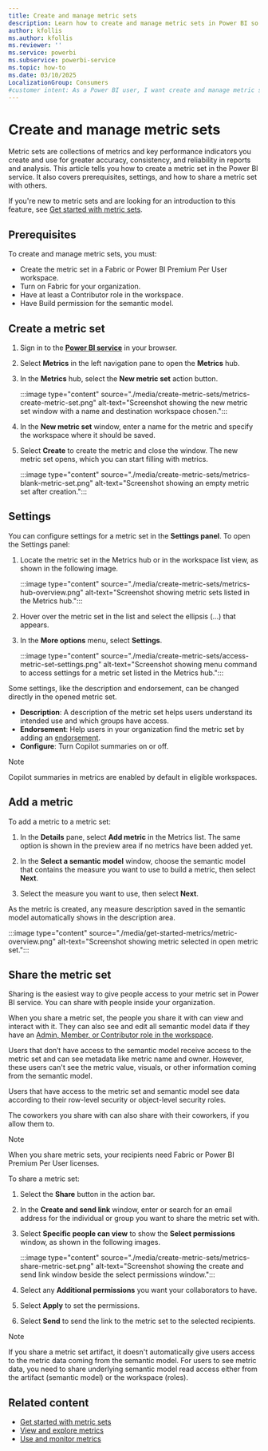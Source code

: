 ```yaml
---
title: Create and manage metric sets
description: Learn how to create and manage metric sets in Power BI so that members of your organization can find and reuse key metrics.
author: kfollis
ms.author: kfollis
ms.reviewer: ''
ms.service: powerbi
ms.subservice: powerbi-service
ms.topic: how-to
ms.date: 03/10/2025
LocalizationGroup: Consumers
#customer intent: As a Power BI user, I want create and manage metric sets so that my metrics are reusable and discoverable in my organization.
---
```


# Create and manage metric sets

Metric sets are collections of metrics and key performance indicators you create and use for greater accuracy, consistency, and reliability in reports and analysis.
This article tells you how to create a metric set in the Power BI service. It also covers prerequisites, settings, and how to share a metric set with others.

If you're new to metric sets and are looking for an introduction to this feature, see [Get started with metric sets](./get-started-metrics.md).

## Prerequisites

To create and manage metric sets, you must:

- Create the metric set in a Fabric or Power BI Premium Per User workspace.
- Turn on Fabric for your organization.
- Have at least a Contributor role in the workspace.
- Have Build permission for the semantic model.

## Create a metric set

1. Sign in to the [**Power BI service**](https://app.powerbi.com) in your browser.

1. Select **Metrics** in the left navigation pane to open the **Metrics** hub.

1. In the **Metrics** hub, select the **New metric set** action button.

   :::image type="content" source="./media/create-metric-sets/metrics-create-metric-set.png" alt-text="Screenshot showing the new metric set window with a name and destination workspace chosen.":::

1. In the **New metric set** window, enter a name for the metric and specify the workspace where it should be saved.

1. Select **Create** to create the metric and close the window. The new metric set opens, which you can start filling with metrics.

   :::image type="content" source="./media/create-metric-sets/metrics-blank-metric-set.png" alt-text="Screenshot showing an empty metric set after creation.":::

## Settings

You can configure settings for a metric set in the **Settings panel**. To open the Settings panel:

1. Locate the metric set in the Metrics hub or in the workspace list view, as shown in the following image.

   :::image type="content" source="./media/create-metric-sets/metrics-hub-overview.png" alt-text="Screenshot showing metric sets listed in the Metrics hub.":::

1. Hover over the metric set in the list and select the ellipsis (...) that appears.

1. In the **More options** menu, select **Settings**.

   :::image type="content" source="./media/create-metric-sets/access-metric-set-settings.png" alt-text="Screenshot showing menu command to access settings for a metric set listed in the Metrics hub.":::

Some settings, like the description and endorsement, can be changed directly in the opened metric set.

- **Description**: A description of the metric set helps users understand its intended use and which groups have access.
- **Endorsement**: Help users in your organization find the metric set by adding an [endorsement](../collaborate-share/service-endorsement-overview.md).
- **Configure**: Turn Copilot summaries on or off.

> [!NOTE]
> Copilot summaries in metrics are enabled by default in eligible workspaces.

## Add a metric

To add a metric to a metric set:

1. In the **Details** pane, select **Add metric** in the Metrics list. The same option is shown in the preview area if no metrics have been added yet.

1. In the **Select a semantic model** window, choose the semantic model that contains the measure you want to use to build a metric, then select **Next**.

1. Select the measure you want to use, then select **Next**.

As the metric is created, any measure description saved in the semantic model automatically shows in the description area.

:::image type="content" source="./media/get-started-metrics/metric-overview.png" alt-text="Screenshot showing metric selected in open metric set.":::

## Share the metric set

Sharing is the easiest way to give people access to your metric set in Power BI service. You can share with people inside your organization.

When you share a metric set, the people you share it with can view and interact with it. They can also see and edit all semantic model data if they have an [Admin, Member, or Contributor role in the workspace](../collaborate-share/service-roles-new-workspaces.md).

Users that don’t have access to the semantic model receive access to the metric set and can see metadata like metric name and owner. However, these users can't see the metric value, visuals, or other information coming from the semantic model.

Users that have access to the metric set and semantic model see data according to their row-level security or object-level security roles.

The coworkers you share with can also share with their coworkers, if you allow them to.

> [!NOTE]
> When you share metric sets, your recipients need Fabric or Power BI Premium Per User licenses.

To share a metric set:

1. Select the **Share** button in the action bar.

1. In the **Create and send link** window, enter or search for an email address for the individual or group you want to share the metric set with.

1. Select **Specific people can view** to show the **Select permissions** window, as shown in the following images.

   :::image type="content" source="./media/create-metric-sets/metrics-share-metric-set.png" alt-text="Screenshot showing the create and send link window beside the select permissions window.":::

1. Select any **Additional permissions** you want your collaborators to have.

1. Select **Apply** to set the permissions.

1. Select **Send** to send the link to the metric set to the selected recipients.

> [!NOTE]
> If you share a metric set artifact, it doesn't automatically give users access to the metric data coming from the semantic model. For users to see metric data, you need to share underlying semantic model read access either from the artifact (semantic model) or the workspace (roles).

## Related content

- [Get started with metric sets](create-metric-sets.md)
- [View and explore metrics](view-explore-metrics.md)
- [Use and monitor metrics](use-monitor-metrics.md)
